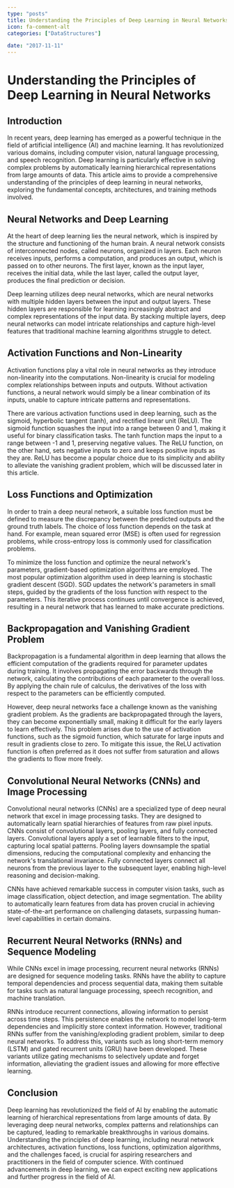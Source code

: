 ```yaml
---
type: "posts"
title: Understanding the Principles of Deep Learning in Neural Networks
icon: fa-comment-alt
categories: ["DataStructures"]

date: "2017-11-11"
---
```




# Understanding the Principles of Deep Learning in Neural Networks

## Introduction

In recent years, deep learning has emerged as a powerful technique in the field of artificial intelligence (AI) and machine learning. It has revolutionized various domains, including computer vision, natural language processing, and speech recognition. Deep learning is particularly effective in solving complex problems by automatically learning hierarchical representations from large amounts of data. This article aims to provide a comprehensive understanding of the principles of deep learning in neural networks, exploring the fundamental concepts, architectures, and training methods involved.

## Neural Networks and Deep Learning

At the heart of deep learning lies the neural network, which is inspired by the structure and functioning of the human brain. A neural network consists of interconnected nodes, called neurons, organized in layers. Each neuron receives inputs, performs a computation, and produces an output, which is passed on to other neurons. The first layer, known as the input layer, receives the initial data, while the last layer, called the output layer, produces the final prediction or decision.

Deep learning utilizes deep neural networks, which are neural networks with multiple hidden layers between the input and output layers. These hidden layers are responsible for learning increasingly abstract and complex representations of the input data. By stacking multiple layers, deep neural networks can model intricate relationships and capture high-level features that traditional machine learning algorithms struggle to detect.

## Activation Functions and Non-Linearity

Activation functions play a vital role in neural networks as they introduce non-linearity into the computations. Non-linearity is crucial for modeling complex relationships between inputs and outputs. Without activation functions, a neural network would simply be a linear combination of its inputs, unable to capture intricate patterns and representations.

There are various activation functions used in deep learning, such as the sigmoid, hyperbolic tangent (tanh), and rectified linear unit (ReLU). The sigmoid function squashes the input into a range between 0 and 1, making it useful for binary classification tasks. The tanh function maps the input to a range between -1 and 1, preserving negative values. The ReLU function, on the other hand, sets negative inputs to zero and keeps positive inputs as they are. ReLU has become a popular choice due to its simplicity and ability to alleviate the vanishing gradient problem, which will be discussed later in this article.

## Loss Functions and Optimization

In order to train a deep neural network, a suitable loss function must be defined to measure the discrepancy between the predicted outputs and the ground truth labels. The choice of loss function depends on the task at hand. For example, mean squared error (MSE) is often used for regression problems, while cross-entropy loss is commonly used for classification problems.

To minimize the loss function and optimize the neural network's parameters, gradient-based optimization algorithms are employed. The most popular optimization algorithm used in deep learning is stochastic gradient descent (SGD). SGD updates the network's parameters in small steps, guided by the gradients of the loss function with respect to the parameters. This iterative process continues until convergence is achieved, resulting in a neural network that has learned to make accurate predictions.

## Backpropagation and Vanishing Gradient Problem

Backpropagation is a fundamental algorithm in deep learning that allows the efficient computation of the gradients required for parameter updates during training. It involves propagating the error backwards through the network, calculating the contributions of each parameter to the overall loss. By applying the chain rule of calculus, the derivatives of the loss with respect to the parameters can be efficiently computed.

However, deep neural networks face a challenge known as the vanishing gradient problem. As the gradients are backpropagated through the layers, they can become exponentially small, making it difficult for the early layers to learn effectively. This problem arises due to the use of activation functions, such as the sigmoid function, which saturate for large inputs and result in gradients close to zero. To mitigate this issue, the ReLU activation function is often preferred as it does not suffer from saturation and allows the gradients to flow more freely.

## Convolutional Neural Networks (CNNs) and Image Processing

Convolutional neural networks (CNNs) are a specialized type of deep neural network that excel in image processing tasks. They are designed to automatically learn spatial hierarchies of features from raw pixel inputs. CNNs consist of convolutional layers, pooling layers, and fully connected layers. Convolutional layers apply a set of learnable filters to the input, capturing local spatial patterns. Pooling layers downsample the spatial dimensions, reducing the computational complexity and enhancing the network's translational invariance. Fully connected layers connect all neurons from the previous layer to the subsequent layer, enabling high-level reasoning and decision-making.

CNNs have achieved remarkable success in computer vision tasks, such as image classification, object detection, and image segmentation. The ability to automatically learn features from data has proven crucial in achieving state-of-the-art performance on challenging datasets, surpassing human-level capabilities in certain domains.

## Recurrent Neural Networks (RNNs) and Sequence Modeling

While CNNs excel in image processing, recurrent neural networks (RNNs) are designed for sequence modeling tasks. RNNs have the ability to capture temporal dependencies and process sequential data, making them suitable for tasks such as natural language processing, speech recognition, and machine translation.

RNNs introduce recurrent connections, allowing information to persist across time steps. This persistence enables the network to model long-term dependencies and implicitly store context information. However, traditional RNNs suffer from the vanishing/exploding gradient problem, similar to deep neural networks. To address this, variants such as long short-term memory (LSTM) and gated recurrent units (GRU) have been developed. These variants utilize gating mechanisms to selectively update and forget information, alleviating the gradient issues and allowing for more effective learning.

## Conclusion

Deep learning has revolutionized the field of AI by enabling the automatic learning of hierarchical representations from large amounts of data. By leveraging deep neural networks, complex patterns and relationships can be captured, leading to remarkable breakthroughs in various domains. Understanding the principles of deep learning, including neural network architectures, activation functions, loss functions, optimization algorithms, and the challenges faced, is crucial for aspiring researchers and practitioners in the field of computer science. With continued advancements in deep learning, we can expect exciting new applications and further progress in the field of AI.